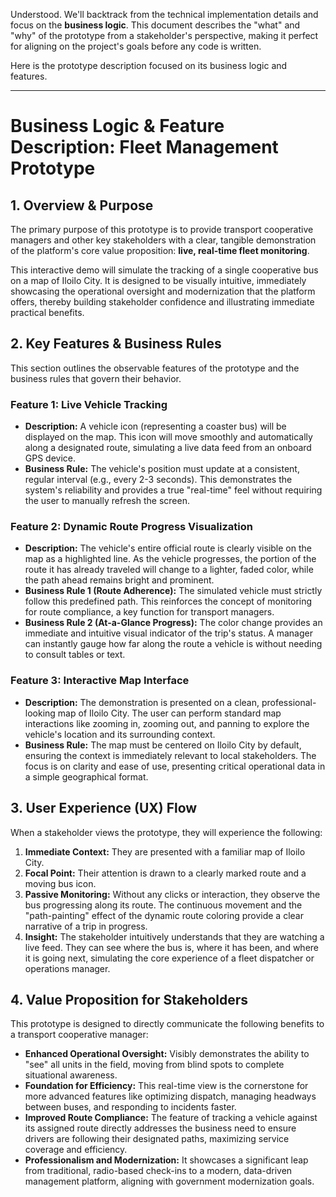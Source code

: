 Understood. We'll backtrack from the technical implementation details and focus on the **business logic**. This document describes the "what" and "why" of the prototype from a stakeholder's perspective, making it perfect for aligning on the project's goals before any code is written.

Here is the prototype description focused on its business logic and features.

---

# Business Logic & Feature Description: Fleet Management Prototype

## 1. Overview & Purpose

The primary purpose of this prototype is to provide transport cooperative managers and other key stakeholders with a clear, tangible demonstration of the platform's core value proposition: **live, real-time fleet monitoring**.

This interactive demo will simulate the tracking of a single cooperative bus on a map of Iloilo City. It is designed to be visually intuitive, immediately showcasing the operational oversight and modernization that the platform offers, thereby building stakeholder confidence and illustrating immediate practical benefits.

## 2. Key Features & Business Rules

This section outlines the observable features of the prototype and the business rules that govern their behavior.

### Feature 1: Live Vehicle Tracking

- **Description:** A vehicle icon (representing a coaster bus) will be displayed on the map. This icon will move smoothly and automatically along a designated route, simulating a live data feed from an onboard GPS device.
- **Business Rule:** The vehicle's position must update at a consistent, regular interval (e.g., every 2-3 seconds). This demonstrates the system's reliability and provides a true "real-time" feel without requiring the user to manually refresh the screen.

### Feature 2: Dynamic Route Progress Visualization

- **Description:** The vehicle's entire official route is clearly visible on the map as a highlighted line. As the vehicle progresses, the portion of the route it has already traveled will change to a lighter, faded color, while the path ahead remains bright and prominent.
- **Business Rule 1 (Route Adherence):** The simulated vehicle must strictly follow this predefined path. This reinforces the concept of monitoring for route compliance, a key function for transport managers.
- **Business Rule 2 (At-a-Glance Progress):** The color change provides an immediate and intuitive visual indicator of the trip's status. A manager can instantly gauge how far along the route a vehicle is without needing to consult tables or text.

### Feature 3: Interactive Map Interface

- **Description:** The demonstration is presented on a clean, professional-looking map of Iloilo City. The user can perform standard map interactions like zooming in, zooming out, and panning to explore the vehicle's location and its surrounding context.
- **Business Rule:** The map must be centered on Iloilo City by default, ensuring the context is immediately relevant to local stakeholders. The focus is on clarity and ease of use, presenting critical operational data in a simple geographical format.

## 3. User Experience (UX) Flow

When a stakeholder views the prototype, they will experience the following:

1.  **Immediate Context:** They are presented with a familiar map of Iloilo City.
2.  **Focal Point:** Their attention is drawn to a clearly marked route and a moving bus icon.
3.  **Passive Monitoring:** Without any clicks or interaction, they observe the bus progressing along its route. The continuous movement and the "path-painting" effect of the dynamic route coloring provide a clear narrative of a trip in progress.
4.  **Insight:** The stakeholder intuitively understands that they are watching a live feed. They can see where the bus is, where it has been, and where it is going next, simulating the core experience of a fleet dispatcher or operations manager.

## 4. Value Proposition for Stakeholders

This prototype is designed to directly communicate the following benefits to a transport cooperative manager:

- **Enhanced Operational Oversight:** Visibly demonstrates the ability to "see" all units in the field, moving from blind spots to complete situational awareness.
- **Foundation for Efficiency:** This real-time view is the cornerstone for more advanced features like optimizing dispatch, managing headways between buses, and responding to incidents faster.
- **Improved Route Compliance:** The feature of tracking a vehicle against its assigned route directly addresses the business need to ensure drivers are following their designated paths, maximizing service coverage and efficiency.
- **Professionalism and Modernization:** It showcases a significant leap from traditional, radio-based check-ins to a modern, data-driven management platform, aligning with government modernization goals.
